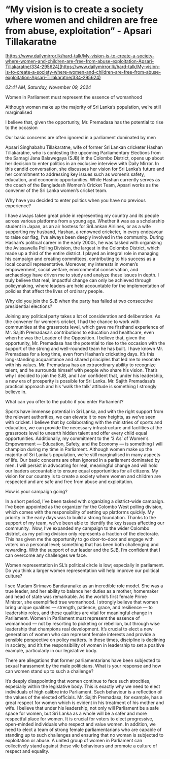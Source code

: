 # “My vision is to create a society where women and children are free from abuse, exploitation”  - Apsari Tillakaratne

[https://www.dailymirror.lk/hard-talk/My-vision-is-to-create-a-society-where-women-and-children-are-free-from-abuse-exploitation-Apsari-Tillakaratne/334-295624](https://www.dailymirror.lk/hard-talk/My-vision-is-to-create-a-society-where-women-and-children-are-free-from-abuse-exploitation-Apsari-Tillakaratne/334-295624)

*02:41 AM, Saturday, November 09, 2024*

Women in Parliament must represent the essence of womanhood

Although women make up the majority of Sri Lanka’s population, we’re still marginalised

I believe that, given the opportunity, Mr. Premadasa has the potential to rise to the occasion

Our basic concerns are often ignored in a parliament dominated by men

Apsari Singhabahu Tillakaratne, wife of former Sri Lankan cricketer Hashan Tillakaratne, who is contesting the upcoming Parliamentary Elections from the Samagi Jana Balawegaya (SJB) in the Colombo District, opens up about her decision to enter politics in an exclusive interview with Daily Mirror. In this candid conversation, she discusses her vision for Sri Lanka’s future and her commitment to addressing key issues such as women’s safety, education, and economic opportunities. While Hashan currently serves as the coach of the Bangladesh Women’s Cricket Team, Apsari works as the convener of the Sri Lanka women’s cricket team.

Why have you decided to enter politics when you have no previous experience?

I have always taken great pride in representing my country and its people across various platforms from a young age. Whether it was as a scholarship student in Japan, as an air hostess for SriLankan Airlines, or as a wife supporting my husband, Hashan, a renowned cricketer, in every endeavour to raise our flag, I’ve always been deeply involved in the community. During Hashan’s political career in the early 2000s, he was tasked with organizing the Avissawella Polling Division, the largest in the Colombo District, which made up a third of the entire district. I played an integral role in managing his campaign and creating committees, contributing to his success as a local council representative. Moreover, my interests in women’s empowerment, social welfare, environmental conservation, and archaeology have driven me to study and analyze these issues in depth. I truly believe that real, impactful change can only be achieved through policymaking, where leaders are held accountable for the implementation of policies that affect the lives of ordinary people.

Why did you join the SJB when the party has failed at two consecutive presidential elections?

Joining any political party takes a lot of consideration and deliberation. As the convener for women’s cricket, I had the chance to work with communities at the grassroots level, which gave me firsthand experience of Mr. Sajith Premadasa’s contributions to education and healthcare, even when he was the Leader of the Opposition. I believe that, given the opportunity, Mr. Premadasa has the potential to rise to the occasion with the support of the strong and well-rounded team he has built. I have known Mr. Premadasa for a long time, even from Hashan’s cricketing days. It’s this long-standing acquaintance and shared principles that led me to resonate with his values. Mr. Premadasa has an extraordinary ability to recognize talent, and he surrounds himself with people who share his vision. That’s why I decided to join the SJB, and I am confident that, under his leadership, a new era of prosperity is possible for Sri Lanka. Mr. Sajith Premadasa’s practical approach and his ‘walk the talk’ attitude is something I strongly believe in.

What can you offer to the public if you enter Parliament?

Sports have immense potential in Sri Lanka, and with the right support from the relevant authorities, we can elevate it to new heights, as we’ve seen with cricket. I believe that by collaborating with the ministries of sports and education, we can provide the necessary infrastructure and facilities at the grassroots level to unearth hidden talent and offer every child equal opportunities. Additionally, my commitment to the ‘3 A’s’ of Women’s Empowerment — Education, Safety, and the Economy — is something I will champion during my time in Parliament. Although women make up the majority of Sri Lanka’s population, we’re still marginalised in many aspects of life. Our basic concerns are often ignored in a parliament dominated by men. I will persist in advocating for real, meaningful change and will hold our leaders accountable to ensure equal opportunities for all citizens. My vision for our country is to create a society where women and children are respected and are safe and free from abuse and exploitation.

How is your campaign going?

In a short period, I’ve been tasked with organizing a district-wide campaign. I’ve been appointed as the organizer for the Colombo West polling division, which comes with the responsibility of setting up platforms quickly. My priority in the early days was to build a strong foundation. Thanks to the support of my team, we’ve been able to identify the key issues affecting our community.  Now, I’ve expanded my campaign to the wider Colombo district, as my polling division only represents a fraction of the electorate. This has given me the opportunity to go door-to-door and engage with voters on a personal level; something that has been both challenging and rewarding. With the support of our leader and the SJB, I’m confident that I can overcome any challenges we face.

Women representation in SL’s political circle is low; especially in parliament. Do you think a larger women representation will help improve our political culture?

I see Madam Sirimavo Bandaranaike as an incredible role model. She was a true leader, and her ability to balance her duties as a mother, homemaker and head of state was remarkable. As the world’s first female Prime Minister, she exemplified true womanhood. I strongly believe that women bring unique qualities — strength, patience, grace, and resilience — to leadership roles, and these qualities are vital for meaningful change in Parliament. Women in Parliament must represent the essence of womanhood — not by resorting to picketing or rebellion, but through wise leadership that champions real development. It’s crucial to elect a new generation of women who can represent female interests and provide a sensible perspective on policy matters. In these times, discipline is declining in society, and it’s the responsibility of women in leadership to set a positive example, particularly in our legislative body.

There are allegations that former parliamentarians have been subjected to sexual harassment by the male politicians. What is your response and how can women stand up to such a challenge?

It’s deeply disappointing that women continue to face such atrocities, especially within the legislative body. This is exactly why we need to elect individuals of high calibre into Parliament. Such behaviour is a reflection of the values of the elected officials. Mr. Sajith Premadasa, for example, has a great respect for women which is evident in his treatment of his mother and wife. I believe that under his leadership, not only will Parliament be a safe space for women, but Sri Lanka as a whole will be a safer and more respectful place for women. It is crucial for voters to elect progressive, open-minded individuals who respect and value women. In addition, we need to elect a team of strong female parliamentarians who are capable of standing up to such challenges and ensuring that no woman is subjected to exploitation or abuse. A united group of women in Parliament can collectively stand against these vile behaviours and promote a culture of respect and equality.

